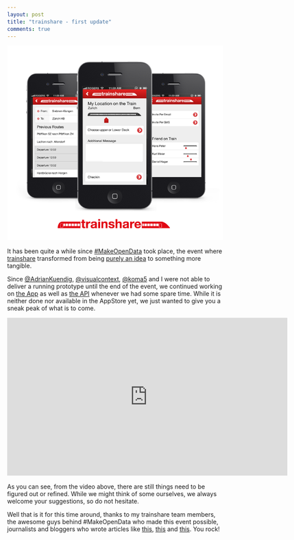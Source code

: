```yaml
---
layout: post
title: "trainshare - first update"
comments: true
---
```

![trainshare app mockups](/images/trainshareapp.png)

It has been quite a while since [#MakeOpenData](http://makeopendata.ch) took place, the event where [trainshare](http://trainshare.ch) transformed from being [purely an idea](http://philippkueng.ch/trainsharingapp.html) to something more tangible.

Since [@AdrianKuendig](https://twitter.com/AdrianKuendig), [@visualcontext](https://twitter.com/visualcontext), [@koma5](https://twitter.com/koma5) and I were not able to deliver a running prototype until the end of the event, we continued working on [the App](https://github.com/akuendig/TrainShareApp) as well as [the API](https://github.com/philippkueng/trainsharingapp) whenever we had some spare time. While it is neither done nor available in the AppStore yet, we just wanted to give you a sneak peak of what is to come.

<iframe src="http://player.vimeo.com/video/41043505?title=0&amp;byline=0&amp;portrait=0&amp;color=ffffff" width="654" height="368" frameborder="0" webkitAllowFullScreen mozallowfullscreen allowFullScreen></iframe>

As you can see, from the video above, there are still things need to be figured out or refined. While we might think of some ourselves, we always welcome your suggestions, so do not hesitate.

Well that is it for this time around, thanks to my trainshare team members, the awesome guys behind #MakeOpenData who made this event possible, journalists and bloggers who wrote articles like [this](http://www.bluewin.ch/de/index.php/53,574679/Trainshare__So_findet_man_Freunde_im_Zug_/de/digital/), [this](http://leumund.ch/daten-fur-besseren-verkehr-0014403) and [this](http://www.netzwoche.ch/de-CH/News/2012/04/03/Ergebnisse-der-Zuercher-Makeopendatach-Hackdays.aspx). You rock!